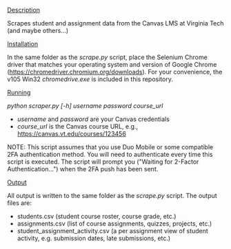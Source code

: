 <ins>Description</ins>

Scrapes student and assignment data from the Canvas LMS at Virginia Tech (and maybe others...)

<ins>Installation</ins>

In the same folder as the _scrape.py_ script, place the Selenium Chrome driver that matches your operating system and version of Google Chrome (https://chromedriver.chromium.org/downloads). For your convenience, the v105 Win32 _chromedrive.exe_ is included in this repository.

<ins>Running</ins>

_python scraper.py [-h] username password course_url_
  - _username_ and _password_ are your Canvas credentials
  - _course_url_ is the Canvas course URL, e.g., https://canvas.vt.edu/courses/123456
  
NOTE: This script assumes that you use Duo Mobile or some compatible 2FA authentication method. You will need to authenticate every time this script is executed. The script will prompt you ("Waiting for 2-Factor Authentication...") when the 2FA push has been sent.

<ins>Output</ins>

All output is written to the same folder as the _scrape.py_ script. The output files are:
- students.csv (student course roster, course grade, etc.)
- assignments.csv (list of course assignments, quizzes, projects, etc.)
- student_assignment_activity.csv (a per assignment view of student activity, e.g. submission dates, late submissions, etc.)
